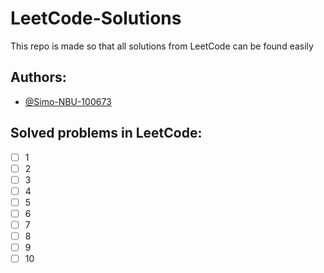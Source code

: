 # LeetCode-Solutions

This repo is made so that all solutions from LeetCode can be found easily


## Authors:

- [@Simo-NBU-100673](https://www.github.com/Simo-NBU-100673)


## Solved problems in LeetCode:

- [ ]  1
- [ ]  2
- [ ]  3
- [ ]  4
- [ ]  5
- [ ]  6
- [ ]  7
- [ ]  8
- [ ]  9
- [ ]  10 
